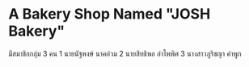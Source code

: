 # A Bakery Shop Named "JOSH Bakery"
 

มีสมาชิกกลุ่ม 3 คน
1 นายนัฐพงษ์ นาคอ่วม
2 นายสิทธิพล อำไพพิศ
3 นางสาวภูริชญา คำพูก

